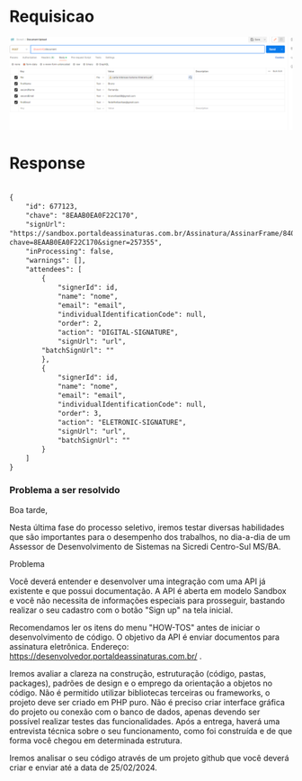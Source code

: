 # Requisicao
![requisicao imagem](storage/images/request.png "Requisicao via Postman")

# Response

```

{
    "id": 677123,
    "chave": "8EAAB0EA0F22C170",
    "signUrl": "https://sandbox.portaldeassinaturas.com.br/Assinatura/AssinarFrame/840444?chave=8EAAB0EA0F22C170&signer=257355",
    "inProcessing": false,
    "warnings": [],
    "attendees": [
        {
            "signerId": id,
            "name": "nome",
            "email": "email",
            "individualIdentificationCode": null,
            "order": 2,
            "action": "DIGITAL-SIGNATURE",
            "signUrl": "url",
        "batchSignUrl": ""
        },
        {
            "signerId": id,
            "name": "nome",
            "email": "email",
            "individualIdentificationCode": null,
            "order": 3,
            "action": "ELETRONIC-SIGNATURE",
            "signUrl": "url",
            "batchSignUrl": ""
        }
    ]
}
```

### Problema a ser resolvido

Boa tarde,

Nesta última fase do processo seletivo, iremos testar diversas habilidades que são importantes para o desempenho dos trabalhos, no dia-a-dia de um Assessor de Desenvolvimento de Sistemas na Sicredi Centro-Sul MS/BA.

Problema

Você deverá entender e desenvolver uma integração com uma API já existente e que possui documentação. A API é aberta em modelo Sandbox e você não necessita de informações especiais para prosseguir, bastando realizar o seu cadastro com o botão "Sign up" na tela inicial.

Recomendamos ler os itens do menu "HOW-TOS" antes de iniciar o desenvolvimento de código. O objetivo da API é enviar documentos para assinatura eletrônica. Endereço: https://desenvolvedor.portaldeassinaturas.com.br/ .

Iremos avaliar a clareza na construção, estruturação (código, pastas, packages), padrões de design e o emprego da orientação a objetos no código. Não é permitido utilizar bibliotecas terceiras ou frameworks, o projeto deve ser criado em PHP puro. Não é preciso criar interface gráfica do projeto ou conexão com o banco de dados, apenas devendo ser possível realizar testes das funcionalidades. Após a entrega, haverá uma entrevista técnica sobre o seu funcionamento, como foi construída e de que forma você chegou em determinada estrutura.

Iremos analisar o seu código através de um projeto github que você deverá criar e enviar até a data de 25/02/2024.